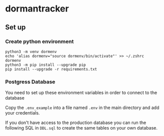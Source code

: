 # dormantracker

## Set up

### Create python environment

```
python3 -m venv dormenv
echo 'alias dormenv="source dormenv/bin/activate"' >> ~/.zshrc
dormenv
python3 -m pip install --upgrade pip
pip install --upgrade -r requirements.txt
```

### Postgress Database

You need to set up these environment variables in order to connect to the database

Copy the `.env_example` into a file named `.env` in the main directory and add your credentials.

If you don't have access to the production database you can run the following SQL in `DDL.sql` to create the same tables on your own database.
